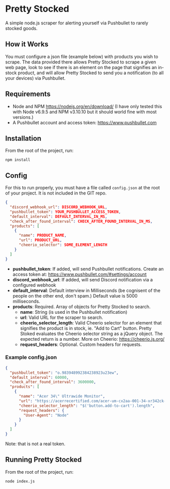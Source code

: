 # Pretty Stocked
A simple node.js scraper for alerting yourself via Pushbullet to rarely stocked goods.

## How it Works
You must configure a json file (example below) with products you wish to scrape. The data provided there allows Pretty Stocked to scrape a given web page, look to see if there is an element on the page that signifies an in-stock product, and will allow Pretty Stocked to send you a notification (to all your devices) via Pushbullet.

## Requirements
* Node and NPM https://nodejs.org/en/download/ (I have only tested this with Node v6.9.5 and NPM v3.10.10 but it should world fine with most versions.)
* A Pushbullet account and access token: https://www.pushbullet.com

## Installation
From the root of the project, run:
```
npm install
```

## Config
For this to run properly, you must have a file called `config.json` at the root of your project. It is not  included in the GIT repo.

```json
{
  "discord_webhook_url": DISCORD_WEBHOOK_URL,
  "pushbullet_token": YOUR_PUSHBULLET_ACCESS_TOKEN,
  "default_interval": DEFAULT_INTERVAL_IN_MS,
  "check_after_found_interval": CHECK_AFTER_FOUND_INTERVAL_IN_MS,
  "products": [
    {
      "name": PRODUCT_NAME,
      "url": PRODUCT_URL,
      "cheerio_selector": SOME_ELEMENT_LENGTH
    }
  ]
}
```
* **pushbullet_token**: If added, will send Pushbullet notifications. Create an access token at: https://www.pushbullet.com/#settings/account
* **discord_webhook_url**: If added, will send Discord notification via a configured webhook
* **default_interval**: Default interview in Milliseconds (be cognisent of the people on the other end, don't spam.) Default value is 5000 milliseconds.
* **products**: Required. Array of objects for Pretty Stocked to search.
    * **name**: String (is used in the Pushbullet notification)
    * **url**: Valid URL for the scraper to search.
    * **cheerio_selector_length**: Valid Cheerio selector for an element that signifies the product is in stock, ie. "Add to Cart" button. Pretty Stoked evaluates the Cheerio selector string as a jQuery object. The expected return is a number. More on Cheerio: https://cheerio.js.org/
    * **request_headers**: Optional. Custom headers for requests.
### Example config.json
```json
{
  "pushbullet_token": "o.983948992384238923u23ew",
  "default_interval": 60000,
  "check_after_found_interval": 3600000,
  "products": [
    {
      "name": "Acer 34\" Ultrawide Monitor",
      "url": "https://acerrecertified.com/acer-um-cx2aa-001-34-xr342ck-bmijpphz-widescreen-lcd-monitor-3440x1440-1k-1/",
      "cheerio_selector_length": "$('button.add-to-cart').length",
      "request_headers": {
        "User-Agent": "Node"
      }
    }
  ]
}
```
Note: that is not a real token.

## Running Pretty Stocked
From the root of the project, run:

```
node index.js
```